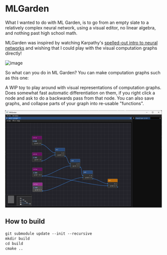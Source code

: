# MLGarden

What I wanted to do with ML Garden, is to go from an empty slate to a relatively complex neural network, using a visual editor, no linear algebra, and nothing past high school math.

MLGarden was inspired by watching Karpathy's [spelled-out intro to neural networks](https://www.youtube.com/watch?v=VMj-3S1tku0) and wishing that I could play with the visual computation graphs directly!

![image](https://github.com/user-attachments/assets/e22ebfd3-8181-429b-9e46-03fa3b8063e9)

So what can you do in ML Garden? You can make computation graphs such as this one:



A WIP toy to play around with visual representations of computation graphs. Does somewhat fast automatic differentiation on them, if you right click a node and ask to do a backwards pass from that node. You can also save graphs, and collapse parts of your graph into re-usable "functions".

![screenshot of nn garden](./screenshot.png)

## How to build

```
git submodule update --init --recursive
mkdir build
cd build
cmake ..
```
